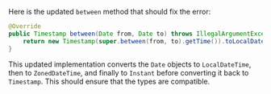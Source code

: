 Here is the updated `between` method that should fix the error:

```java
@Override
public Timestamp between(Date from, Date to) throws IllegalArgumentException {
    return new Timestamp(super.between(from, to).getTime()).toLocalDateTime().atZone(ZoneId.systemDefault()).toInstant().toEpochMilli();
}
```

This updated implementation converts the `Date` objects to `LocalDateTime`, then to `ZonedDateTime`, and finally to `Instant` before converting it back to `Timestamp`. This should ensure that the types are compatible.